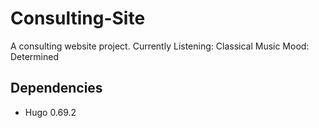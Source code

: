 # Consulting-Site
A consulting website project. 
Currently Listening: Classical Music
Mood: Determined


## Dependencies
* Hugo 0.69.2 
